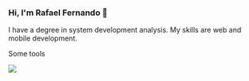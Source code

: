 ### Hi, I'm Rafael Fernando 👋

I have a degree in system development analysis. My skills are web and mobile development.

Some tools

<img src="https://pt.wikipedia.org/wiki/Go_%28linguagem_de_programa%C3%A7%C3%A3o%29#/media/Ficheiro:Go_Logo_Blue.svg" loading="lazy" />
<!--
**rafaelsouzaribeiro/rafaelsouzaribeiro** is a ✨ _special_ ✨ repository because its `README.md` (this file) appears on your GitHub profile.

Here are some ideas to get you started:

- 🔭 I’m currently working on ...
- 🌱 I’m currently learning ...
- 👯 I’m looking to collaborate on ...
- 🤔 I’m looking for help with ...
- 💬 Ask me about ...
- 📫 How to reach me: ...
- 😄 Pronouns: ...
- ⚡ Fun fact: ...
-->
